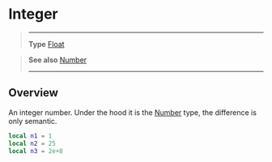 # Integer

> --------------------- ------------------------------------------------------------------------------------------
> __Type__              [Float](/type/Integer/)

> __See also__          [Number](https://docs.coronalabs.com/api/type/Number.html)
> --------------------- ------------------------------------------------------------------------------------------

## Overview

An integer number. Under the hood it is the [Number](https://docs.coronalabs.com/api/type/Number.html) type, the difference is only semantic.

```lua
local n1 = 1
local n2 = 25
local n3 = 2e+8
```